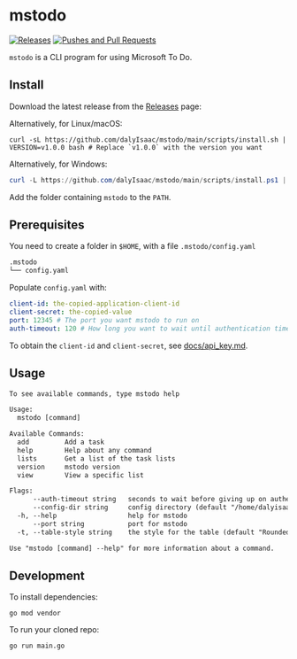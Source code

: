 # mstodo

[![Releases](https://github.com/dalyIsaac/mstodo/actions/workflows/build.yml/badge.svg)](https://github.com/dalyIsaac/mstodo/actions/workflows/build.yml) [![Pushes and Pull Requests](https://github.com/dalyIsaac/mstodo/actions/workflows/pr.yml/badge.svg)](https://github.com/dalyIsaac/mstodo/actions/workflows/pr.yml)

`mstodo` is a CLI program for using Microsoft To Do.

## Install

Download the latest release from the [Releases](https://github.com/dalyIsaac/mstodo/releases) page:

Alternatively, for Linux/macOS:

```shell
curl -sL https://github.com/dalyIsaac/mstodo/main/scripts/install.sh | VERSION=v1.0.0 bash # Replace `v1.0.0` with the version you want
```

Alternatively, for Windows:

```powershell
curl -L https://github.com/dalyIsaac/mstodo/main/scripts/install.ps1 | iex -version "v1.0.0" -directory "C:\Program Files\mstodo"
```

Add the folder containing `mstodo` to the `PATH`.

## Prerequisites

You need to create a folder in `$HOME`, with a file `.mstodo/config.yaml`

```txt
.mstodo
└── config.yaml
```

Populate `config.yaml` with:

```yaml
client-id: the-copied-application-client-id
client-secret: the-copied-value
port: 12345 # The port you want mstodo to run on
auth-timeout: 120 # How long you want to wait until authentication times out
```

To obtain the `client-id` and `client-secret`, see [docs/api_key.md](docs/api_key.md).

## Usage

```txt
To see available commands, type mstodo help

Usage:
  mstodo [command]

Available Commands:
  add         Add a task
  help        Help about any command
  lists       Get a list of the task lists
  version     mstodo version
  view        View a specific list

Flags:
      --auth-timeout string   seconds to wait before giving up on authentication and exiting
      --config-dir string     config directory (default "/home/dalyisaac/.mstodo")
  -h, --help                  help for mstodo
      --port string           port for mstodo
  -t, --table-style string    the style for the table (default "Rounded")

Use "mstodo [command] --help" for more information about a command.
```

## Development

To install dependencies:

```shell
go mod vendor
```

To run your cloned repo:

```shell
go run main.go
```
